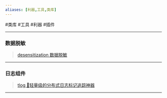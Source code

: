 ```yaml
---
aliases: [利器,工具,类库]
---
```

#类库 #工具 #利器 #插件

---


### 数据脱敏

> [desensitization  数据脱敏]( https://www.oschina.net/p/desensitization)   

--- 

### 日志组件

> [tlog 🚀轻量级的分布式日志标记追踪神器](https://tlog.yomahub.com/)
 
---

